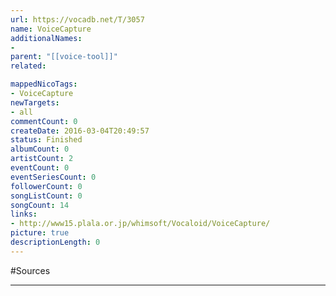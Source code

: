 ```yaml
---
url: https://vocadb.net/T/3057
name: VoiceCapture
additionalNames: 
- 
parent: "[[voice-tool]]"
related:

mappedNicoTags:
- VoiceCapture
newTargets:
- all
commentCount: 0
createDate: 2016-03-04T20:49:57
status: Finished
albumCount: 0
artistCount: 2
eventCount: 0
eventSeriesCount: 0
followerCount: 0
songListCount: 0
songCount: 14
links: 
- http://www15.plala.or.jp/whimsoft/Vocaloid/VoiceCapture/
picture: true
descriptionLength: 0
---
```


#Sources



---

